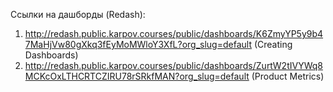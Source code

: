Ссылки на дашборды (Redash):
1. http://redash.public.karpov.courses/public/dashboards/K6ZmyYP5y9b47MaHjVw80gXkq3fEyMoMWloY3XfL?org_slug=default (Creating Dashboards)
2. http://redash.public.karpov.courses/public/dashboards/ZurtW2tIVYWq8MCKcOxLTHCRTCZIRU78rSRkfMAN?org_slug=default (Product Metrics)
